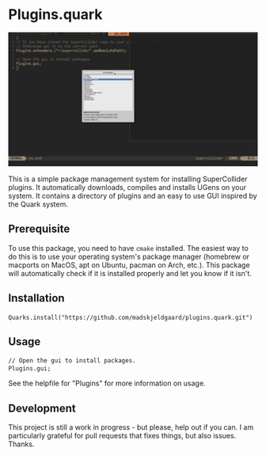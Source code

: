 # Plugins.quark
![plugins.gif](plugins.gif) 

This is a simple package management system for installing SuperCollider plugins. It automatically downloads, compiles and installs UGens on your system. It contains a directory of plugins and an easy to use GUI inspired by the Quark system.

## Prerequisite

To use this package, you need to have `cmake` installed. The easiest way to do this is to use your operating system's package manager (homebrew or macports on MacOS, apt on Ubuntu, pacman on Arch, etc.). This package will automatically check if it is installed properly and let you know if it isn't.

## Installation

```supercollider
Quarks.install("https://github.com/madskjeldgaard/plugins.quark.git")
```

## Usage

```supercollider
// Open the gui to install packages.
Plugins.gui;
```

See the helpfile for "Plugins" for more information on usage.

## Development

This project is still a work in progress - but please, help out if you can. I am particularly grateful for pull requests that fixes things, but also issues. Thanks.
